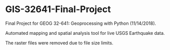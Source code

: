 # GIS-32641-Final-Project

Final Project for GEOG 32-641: Geoprocessing with Python (11/14/2018).

Automated mapping and spatial analysis tool for live USGS Earthquake data.

The raster files were removed due to file size limits.
